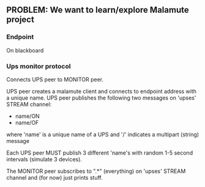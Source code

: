 ## PROBLEM: We want to learn/explore Malamute project

### Endpoint
On blackboard

### Ups monitor protocol

Connects UPS peer to MONITOR peer.

UPS peer creates a malamute client and connects to endpoint address with a unique name.
UPS peer publishes the following two messages on 'upses' STREAM channel:

* name/ON
* name/OF

where 'name' is a unique name of a UPS and '/' indicates a multipart (string) message

Each UPS peer MUST publish  3 different 'name's with random 1-5 second intervals (simulate 3 devices).

The MONITOR peer subscribes to ".*" (everything) on 'upses' STREAM channel and (for now) just prints stuff.









